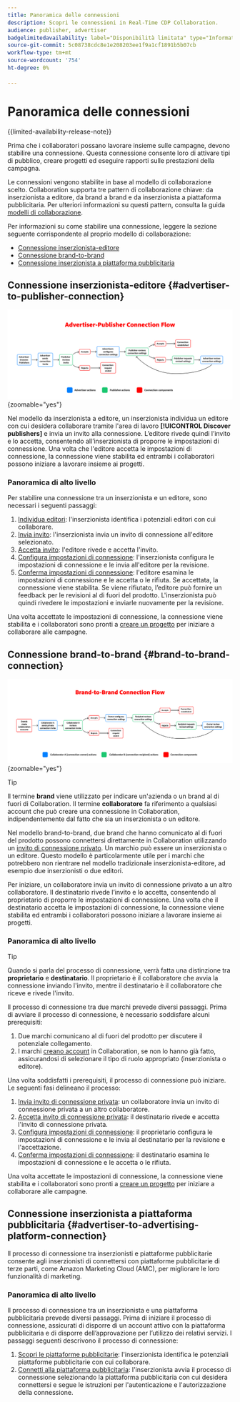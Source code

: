 ```yaml
---
title: Panoramica delle connessioni
description: Scopri le connessioni in Real-Time CDP Collaboration.
audience: publisher, advertiser
badgelimitedavailability: label="Disponibilità limitata" type="Informative" url="https://helpx.adobe.com/legal/product-descriptions/real-time-customer-data-platform-collaboration.html newtab=true"
source-git-commit: 5c08738cdc8e1e208203ee1f9a1cf1891b5b07cb
workflow-type: tm+mt
source-wordcount: '754'
ht-degree: 0%

---
```


# Panoramica delle connessioni

{{limited-availability-release-note}}

Prima che i collaboratori possano lavorare insieme sulle campagne, devono stabilire una connessione. Questa connessione consente loro di attivare tipi di pubblico, creare progetti ed eseguire rapporti sulle prestazioni della campagna.

Le connessioni vengono stabilite in base al modello di collaborazione scelto. Collaboration supporta tre pattern di collaborazione chiave: da inserzionista a editore, da brand a brand e da inserzionista a piattaforma pubblicitaria. Per ulteriori informazioni su questi pattern, consulta la guida [modelli di collaborazione](/help/guide/overview/collaboration-patterns.md).

Per informazioni su come stabilire una connessione, leggere la sezione seguente corrispondente al proprio modello di collaborazione:

- [Connessione inserzionista-editore](#advertiser-to-publisher-connection)
- [Connessione brand-to-brand](#brand-to-brand-connection)
- [Connessione inserzionista a piattaforma pubblicitaria](#advertiser-to-advertising-platform-connection)

## Connessione inserzionista-editore {#advertiser-to-publisher-connection}

![Diagramma di alto livello del processo di connessione inserzionista-editore.](/help/assets/connect/establish-connection/advertiser-publisher-flow.png){zoomable="yes"}

Nel modello da inserzionista a editore, un inserzionista individua un editore con cui desidera collaborare tramite l&#39;area di lavoro **[!UICONTROL Discover publishers]** e invia un invito alla connessione. L’editore rivede quindi l’invito e lo accetta, consentendo all’inserzionista di proporre le impostazioni di connessione. Una volta che l&#39;editore accetta le impostazioni di connessione, la connessione viene stabilita ed entrambi i collaboratori possono iniziare a lavorare insieme ai progetti.

### Panoramica di alto livello

Per stabilire una connessione tra un inserzionista e un editore, sono necessari i seguenti passaggi:

1. [Individua editori](./discover-collaborators.md): l&#39;inserzionista identifica i potenziali editori con cui collaborare.
2. [Invia invito](./establishing-connections.md#send-invite): l&#39;inserzionista invia un invito di connessione all&#39;editore selezionato.
3. [Accetta invito](./establishing-connections.md#accept-invite): l&#39;editore rivede e accetta l&#39;invito.
4. [Configura impostazioni di connessione](./establishing-connections.md#configure-connection-settings): l&#39;inserzionista configura le impostazioni di connessione e le invia all&#39;editore per la revisione.
5. [Conferma impostazioni di connessione](./establishing-connections.md#review-connection-settings): l&#39;editore esamina le impostazioni di connessione e le accetta o le rifiuta. Se accettata, la connessione viene stabilita. Se viene rifiutato, l’editore può fornire un feedback per le revisioni al di fuori del prodotto. L&#39;inserzionista può quindi rivedere le impostazioni e inviarle nuovamente per la revisione.

Una volta accettate le impostazioni di connessione, la connessione viene stabilita e i collaboratori sono pronti a [creare un progetto](/help/guide/collaborate/manage-projects.md#create-project) per iniziare a collaborare alle campagne.

## Connessione brand-to-brand {#brand-to-brand-connection}

![Diagramma di alto livello del processo di connessione brand-to-brand.](/help/assets/connect/establish-connection/brand-to-brand-flow.png){zoomable="yes"}

>[!TIP]
>
>Il termine **brand** viene utilizzato per indicare un&#39;azienda o un brand al di fuori di Collaboration. Il termine **collaboratore** fa riferimento a qualsiasi account che può creare una connessione in Collaboration, indipendentemente dal fatto che sia un inserzionista o un editore.

Nel modello brand-to-brand, due brand che hanno comunicato al di fuori del prodotto possono connettersi direttamente in Collaboration utilizzando un [invito di connessione privato](#private-connection-invite). Un marchio può essere un inserzionista o un editore. Questo modello è particolarmente utile per i marchi che potrebbero non rientrare nel modello tradizionale inserzionista-editore, ad esempio due inserzionisti o due editori.

Per iniziare, un collaboratore invia un invito di connessione privato a un altro collaboratore. Il destinatario rivede l’invito e lo accetta, consentendo al proprietario di proporre le impostazioni di connessione. Una volta che il destinatario accetta le impostazioni di connessione, la connessione viene stabilita ed entrambi i collaboratori possono iniziare a lavorare insieme ai progetti.

### Panoramica di alto livello

>[!TIP]
>
>Quando si parla del processo di connessione, verrà fatta una distinzione tra **proprietario** e **destinatario**. Il proprietario è il collaboratore che avvia la connessione inviando l&#39;invito, mentre il destinatario è il collaboratore che riceve e rivede l&#39;invito.

Il processo di connessione tra due marchi prevede diversi passaggi. Prima di avviare il processo di connessione, è necessario soddisfare alcuni prerequisiti:

1. Due marchi comunicano al di fuori del prodotto per discutere il potenziale collegamento.
1. I marchi [creano account](/help/guide/setup/onboard-account.md) in Collaboration, se non lo hanno già fatto, assicurandosi di selezionare il tipo di ruolo appropriato (inserzionista o editore).

Una volta soddisfatti i prerequisiti, il processo di connessione può iniziare. Le seguenti fasi delineano il processo:

1. [Invia invito di connessione privata](./establishing-connections.md#private-connection-invite): un collaboratore invia un invito di connessione privata a un altro collaboratore.
2. [Accetta invito di connessione privata](./establishing-connections.md#accept-invite): il destinatario rivede e accetta l&#39;invito di connessione privata.
3. [Configura impostazioni di connessione](./establishing-connections.md#configure-connection-settings): il proprietario configura le impostazioni di connessione e le invia al destinatario per la revisione e l&#39;accettazione.
4. [Conferma impostazioni di connessione](./establishing-connections.md#review-connection-settings): il destinatario esamina le impostazioni di connessione e le accetta o le rifiuta.

Una volta accettate le impostazioni di connessione, la connessione viene stabilita e i collaboratori sono pronti a [creare un progetto](/help/guide/collaborate/manage-projects.md#create-project) per iniziare a collaborare alle campagne.

## Connessione inserzionista a piattaforma pubblicitaria {#advertiser-to-advertising-platform-connection}

Il processo di connessione tra inserzionisti e piattaforme pubblicitarie consente agli inserzionisti di connettersi con piattaforme pubblicitarie di terze parti, come Amazon Marketing Cloud (AMC), per migliorare le loro funzionalità di marketing.

### Panoramica di alto livello

Il processo di connessione tra un inserzionista e una piattaforma pubblicitaria prevede diversi passaggi. Prima di iniziare il processo di connessione, assicurati di disporre di un account attivo con la piattaforma pubblicitaria e di disporre dell’approvazione per l’utilizzo dei relativi servizi. I passaggi seguenti descrivono il processo di connessione:

1. [Scopri le piattaforme pubblicitarie](./discover-collaborators.md): l&#39;inserzionista identifica le potenziali piattaforme pubblicitarie con cui collaborare.
2. [Connetti alla piattaforma pubblicitaria](./advertising-platforms/overview.md#advertising-platforms-overview): l&#39;inserzionista avvia il processo di connessione selezionando la piattaforma pubblicitaria con cui desidera connettersi e segue le istruzioni per l&#39;autenticazione e l&#39;autorizzazione della connessione.
